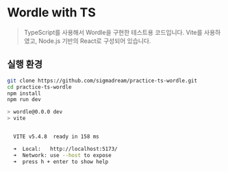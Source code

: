 # Wordle with TS

> TypeScript를 사용해서 Wordle을 구현한 테스트용 코드입니다. Vite를 사용하였고, Node.js 기반의 React로 구성되어 있습니다.

## 실행 환경

```bash
git clone https://github.com/sigmadream/practice-ts-wordle.git
cd practice-ts-wordle
npm install
npm run dev

> wordle@0.0.0 dev
> vite


  VITE v5.4.8  ready in 158 ms

  ➜  Local:   http://localhost:5173/
  ➜  Network: use --host to expose
  ➜  press h + enter to show help
```
